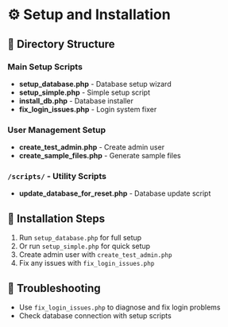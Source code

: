 # ⚙️ Setup and Installation

## 📁 Directory Structure

### Main Setup Scripts
- **setup_database.php** - Database setup wizard
- **setup_simple.php** - Simple setup script
- **install_db.php** - Database installer
- **fix_login_issues.php** - Login system fixer

### User Management Setup
- **create_test_admin.php** - Create admin user
- **create_sample_files.php** - Generate sample files

### `/scripts/` - Utility Scripts
- **update_database_for_reset.php** - Database update script

## 🚀 Installation Steps
1. Run `setup_database.php` for full setup
2. Or run `setup_simple.php` for quick setup
3. Create admin user with `create_test_admin.php`
4. Fix any issues with `fix_login_issues.php`

## 🔧 Troubleshooting
- Use `fix_login_issues.php` to diagnose and fix login problems
- Check database connection with setup scripts